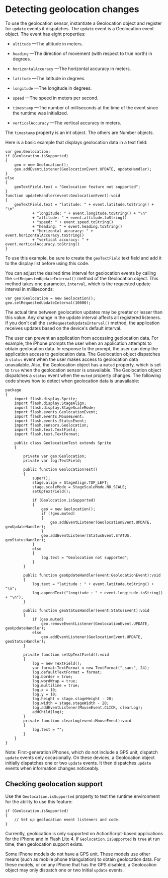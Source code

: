 # Detecting geolocation changes

<div>

To use the geolocation sensor, instantiate a Geolocation object and register for
`update` events it dispatches. The `update` event is a Geolocation event object.
The event has eight properties:

- `altitude` —The altitude in meters.

- `heading` —The direction of movement (with respect to true north) in degrees.

- `horizontalAccuracy` —The horizontal accuracy in meters.

- `latitude` —The latitude in degrees.

- `longitude` —The longitude in degrees.

- `speed` —The speed in meters per second.

- `timestamp` —The number of milliseconds at the time of the event since the
  runtime was initialized.

- `verticalAccuracy` —The vertical accuracy in meters.

The `timestamp` property is an int object. The others are Number objects.

Here is a basic example that displays geolocation data in a text field:

    var geo:Geolocation;
    if (Geolocation.isSupported)
    {
    	geo = new Geolocation();
    	geo.addEventListener(GeolocationEvent.UPDATE, updateHandler);
    }
    else
    {
    	geoTextField.text = "Geolocation feature not supported";
    }
    function updateHandler(event:GeolocationEvent):void
    {
    	geoTextField.text = "latitude: " + event.latitude.toString() + "\n"
    			+ "longitude: " + event.longitude.toString() + "\n"
    			+ "altitude: " + event.altitude.toString()
    			+ "speed: " + event.speed.toString()
    			+ "heading: " + event.heading.toString()
    			+ "horizontal accuracy: " + event.horizontalAccuracy.toString()
    			+ "vertical accuracy: " + event.verticalAccuracy.toString()
    }

To use this example, be sure to create the `geoTextField` text field and add it
to the display list before using this code.

You can adjust the desired time interval for geolocation events by calling the
`setRequestedUpdateInterval()` method of the Geolocation object. This method
takes one parameter, `interval`, which is the requested update interval in
milliseconds:

<div>

    var geo:Geolocation = new Geolocation();
    geo.setRequestedUpdateInterval(10000);

</div>

The actual time between geolocation updates may be greater or lesser than this
value. Any change in the update interval affects all registered listeners. If
you don't call the `setRequestedUpdateInterval()` method, the application
receives updates based on the device's default interval.

The user can prevent an application from accessing geolocation data. For
example, the iPhone prompts the user when an application attempts to obtain
geolocation data. In response to the prompt, the user can deny the application
access to geolocation data. The Geolocation object dispatches a `status` event
when the user makes access to geolocation data unavailable. Also, the
Geolocation object has a `muted` property, which is set to `true` when the
geolocation sensor is unavailable. The Geolocation object dispatches a `status`
event when the `muted` property changes. The following code shows how to detect
when geolocation data is unavailable:

    package
    {
    	import flash.display.Sprite;
    	import flash.display.StageAlign;
    	import flash.display.StageScaleMode;
    	import flash.events.GeolocationEvent;
    	import flash.events.MouseEvent;
    	import flash.events.StatusEvent;
    	import flash.sensors.Geolocation;
    	import flash.text.TextField;
    	import flash.text.TextFormat;

    	public class GeolocationTest extends Sprite
    	{

    		private var geo:Geolocation;
    		private var log:TextField;

    		public function GeolocationTest()
    		{
    			super();
    			stage.align = StageAlign.TOP_LEFT;
    			stage.scaleMode = StageScaleMode.NO_SCALE;
    			setUpTextField();

    			if (Geolocation.isSupported)
    			{
    				geo = new Geolocation();
    				if (!geo.muted)
    				{
    					geo.addEventListener(GeolocationEvent.UPDATE, geoUpdateHandler);
    				}
    				geo.addEventListener(StatusEvent.STATUS, geoStatusHandler);
    			}
    			else
    			{
    				log.text = "Geolocation not supported";
    			}
    		}

    		public function geoUpdateHandler(event:GeolocationEvent):void
    		{
    			log.text = "latitude : " + event.latitude.toString() + "\n";
    			log.appendText("longitude : " + event.longitude.toString() + "\n");
    		}

    		public function geoStatusHandler(event:StatusEvent):void
    		{
    			if (geo.muted)
    				geo.removeEventListener(GeolocationEvent.UPDATE, geoUpdateHandler);
    			else
    				geo.addEventListener(GeolocationEvent.UPDATE, geoStatusHandler);
    		}

    		private function setUpTextField():void
    		{
    			log = new TextField();
    			var format:TextFormat = new TextFormat("_sans", 24);
    			log.defaultTextFormat = format;
    			log.border = true;
    			log.wordWrap = true;
    			log.multiline = true;
    			log.x = 10;
    			log.y = 10;
    			log.height = stage.stageHeight - 20;
    			log.width = stage.stageWidth - 20;
    			log.addEventListener(MouseEvent.CLICK, clearLog);
    			addChild(log);
    		}
    		private function clearLog(event:MouseEvent):void
    		{
    			log.text = "";
    		}
    	}
    }

<div>

<div>

Note: First-generation iPhones, which do not include a GPS unit, dispatch
`update` events only occasionally. On these devices, a Geolocation object
initially dispatches one or two `update` events. It then dispatches `update`
events when information changes noticeably.

</div>

</div>

</div>

<div>

## Checking geolocation support

<div>

Use the `Geolocation.isSupported` property to test the runtime environment for
the ability to use this feature:

    if (Geolocation.isSupported)
    {
    	// Set up geolocation event listeners and code.
    }

Currently, geolocation is only supported on ActionScript-based applications for
the iPhone and in Flash Lite 4. If `Geolocation.isSupported` is `true` at run
time, then geolocation support exists.

Some iPhone models do not have a GPS unit. These models use other means (such as
mobile phone triangulation) to obtain geolocation data. For these models, or on
any iPhone that has the GPS disabled, a Geolocation object may only dispatch one
or two initial `update` events.

</div>

</div>

<div>

<div>

</div>

</div>
